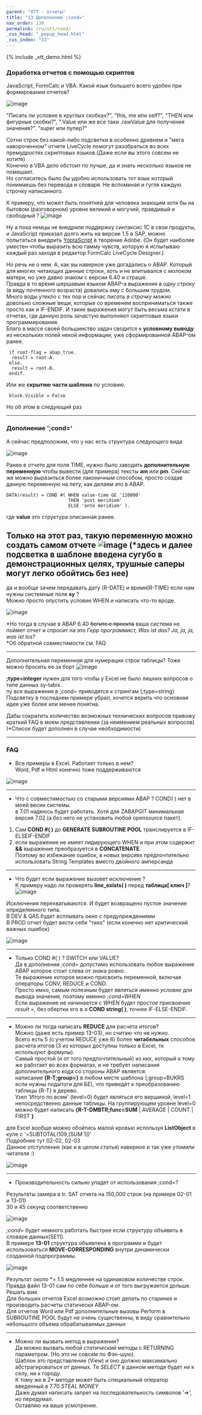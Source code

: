 ```yaml
---
parent: "XTT - отчеты"
title: "13 Дополнение ;cond="
nav_order: 130
permalink: /ru/xtt/cond/
_cus_head: "_popup_head.html"
_cus_index: "13"
---
```


{% include _xtt_demo.html %}

### Доработка отчетов с помощью скриптов

JavaScript, FormCalc и VBA. Какой язык большего всего удобен при формировании отчетов?

![image](https://user-images.githubusercontent.com/36256417/102161291-43a5b980-3eb1-11eb-8868-8640302f7794.png)


"Писать ли условие в круглых скобках?", "this, me или self?", "THEN или фигурные скобки?", ".Value или же все таки .rawValue для получения значения?". "super или пупер?"

Сотни строк без какой-либо подсветки в особенно древнем и "мега навороченном" отчете LiveCycle помогут разобраться во всех премудростях скриптовых языков.(Даже если вы этого совсем не хотите)\
Конечно в VBA дело обстоит по лучше, да и знать несколько языков не помешает.\
Но согласитесь было бы удобно использовать тот язык который понимаешь без перевода и словаря. Не вспоминая и гугля каждую строчку написанного.

К примеру, что может быть понятней для человека знающим хотя бы на бытовом (разговорном) уровне великий и могучий, правдивый и свободный ?
![image](https://user-images.githubusercontent.com/36256417/102170436-8b7f0d80-3ebe-11eb-999e-93d2c4b4e2bf.png)

Ну а пока немцы не внедрили поддержку синтаксис 1С в свои продукты, и JavaScript приказал долго жить на версии 1.5 в SAP, можно попытаться внедрить [YoptaScript](https://yopta.space/) в творение Adobe.
(Он будет наиболее уместен чтобы выразить всю гамму чувств, которую я испытываю каждый раз заходя в редактор FormCalc LiveCycle Designer.)

Но речь не о нем. А, как вы наверное уже догадались o ABAP. Который для многих читающих данные строки, хоть и не впитывался с молоком матери, но уже давно знаком с версии 6.40 и страше.\
Правда в то время шершавым языком ABAP-а выражения *в одну строку* (в виду почтенного возраста) довались ему с большим трудом.\
Много воды утекло с тех пор и сейчас *писать в строчку* можно довольно сложные вещи, которые со временем восприниматься также просто как и IF-ENDIF.
И такие выражения могут быть весьма кстати в отчетах, где данную роль зачастую выполняют скриптовые языки программирования.\
Благо в массе своей большинство задач сводится к **условному выводу** из нескольких полей некой информации, уже сформированной ABAP-ом ранее.

```abap
 if root-flag = abap_true.
  result = root-A.
 else.
  result = root-B.
 endif.
```


Или же **скрытию части шаблона** по условию.
```VBA
 block.Visible = False
```
Но об этом в следующий раз

***

### Дополнение ';cond='
А сейчас предположим, что у нас есть структура следующего вида


![image](https://user-images.githubusercontent.com/36256417/102319802-9f516f00-3fa5-11eb-9958-29b2c7a67b1c.png)

Ранее в отчете для поля TIME, нужно было заводить **дополнительную переменную** чтобы вывести (для примера) тексты **am** или **pm**.
Сейчас же можно выразиться более лаконичным способом, просто создав данную переменную на лету, как делаем это в ABAP.

``` abap
DATA(result) = COND #( WHEN value-time GE '120000'
                       THEN 'post meridiem'
                       ELSE 'ante meridiem' ).
```

где **value** это структура описанная ранее.

Только на этот раз, такую переменную можно создать самом отчете
![image](https://user-images.githubusercontent.com/36256417/102321569-10922180-3fa8-11eb-9253-14d4b069b2f7.png)
(*здесь и далее подсветка в шаблоне введена сугубо в демонстрационных целях, трушные саперы могут легко обойтись без нее)
---
да и вообще зачем передавать дату (R-DATE) и время(R-TIME) если нам нужны системные поля **sy** ?\
Можно просто опустить условие WHEN и написать что-то вроде.

![image](https://user-images.githubusercontent.com/36256417/102322504-61564a00-3fa9-11eb-8ca5-8902dbec81cf.png)

*Но тогда в случае в ABAP 6.40 ~~бегите с проекта~~ ваша система не поймет отчет и спросит на это *Герр программист, Was ist das? Ja, ja, ja, was ist los?*\
*Об обратной совместимости см. FAQ

---

Дополнительная переменная для нумерации строк таблицы? Тоже можно бросить ее за борт
![image](https://user-images.githubusercontent.com/36256417/102324758-78e30200-3fac-11eb-8f27-3da2ecf7fc9f.png)

**;type=integer** нужен для того чтобы у Excel не было лишних вопросов о типе данных sy-tabix.\
пу все выражения в ;cond= приводятся к стрингам (;type=string)\
Подсветку в последнем примере убрал, хочется верить что основная идея уже более или менее понятна.

Дабы сократить количество возможных технических вопросов привожу краткий FAQ в моем представлении (за неимением реальных вопросов)\
\(*Список будет дополнен в случае необходимости)

---

### FAQ

* Все примеры в Excel. Работает только в нем?\
Word, Pdf и Html конечно тоже поддерживаются

![image](https://user-images.githubusercontent.com/36256417/102329559-bfd3f600-3fb2-11eb-9ed2-c05ef3405bf8.png)

---

* Что с совместимостью со старыми версиями ABAP ? COND( ) нет в моей весии системы.\
в 7.01 надеюсь будет работать. Хотя для ZABAPGIT минимальная версия 7.02 (а без него не установить любой opensource пакет).
1) Сам **COND #( )** до **GENERATE SUBROUTINE POOL** транслируется в IF-ELSEIF-ENDIF
1) если выражение не имеет лидирующего WHEN и при этом содержит **&&** выражение преобразуется в **CONCATENATE**.\
Поэтому во избежание ошибок, в новых версиях предпочтительно использовать String Templates вместо двойного амперсанда

---

* Что будет если выражение вызовет исключение ?\
К примеру надо ли проверять **line_exists( )** перед **таблица[ ключ ]**?
![image](https://user-images.githubusercontent.com/36256417/102344267-d768aa00-3fc5-11eb-8479-cb42d84d42f3.png)

Исключения перехватываются. И будет возвращено пустое значение определенного типа.\
В DEV & QAS будет всплывать окно с предупреждениями\
В PROD отчет будет вести себя "тихо" (если конечно нет критический важных ошибок)

![image](https://user-images.githubusercontent.com/36256417/102344970-dbe19280-3fc6-11eb-814e-059a6425595a.png)


---
* Только COND #( ) ? SWITCH или VALUE?\
Да в дополнении ;cond= допустимо использовать любое выражение ABAP которое стоит слева от знака ровно.\
Те выражение которое можно присвоить переменной, включая операторы CONV, REDUCE и COND.\
Просто имхо, самым полезным будет являться именно *условие* для вывода значения, поэтому именно *;cond=WHEN*\
Если выражение не начинается c *WHEN* будет простое присвоение *result =*, без обертки его в **= COND string( )**, точнее IF-ELSE-ENDIF.

---

* Можно ли тогда написать **REDUCE** для расчета итогов?\
Можно (даже есть пример 13-03), но считаю что не нужно.\
Всего есть 5 (с учетом REDUCE уже 6) более **читабельных** способов расчета итогов (3 из которых доступны только в Excel, тк используют формулы).\
Самый простой (и от того предпочтительный) из них, который к тому же работает во всех форматах, и не требует написания дополнительного кода со стороны ABAP является:\
написание **{R-T;group=}** в любом месте шаблона (;group=BUKRS если нужны подытоги для БЕ), что приведёт к преобразованию таблицы {R-T} в дерево.\
Узел 'Итого по всем' (level=0) будет являться его вершиной, level=1 непосредственно данные таблицы. На группирующем уровне level=0 можно будет написать **{R-T-DMBTR;func=SUM** | AVERAGE | COUNT | FIRST **}**

для Excel вообще можно обойтись малой кровью используя **ListObject** в купе с '=SUBTOTAL(109,[SUM 1])'\
Подробнее тут 02-02, 02-03\
Данное отступление (как и в целом статья) наверное и так уже утомили читателя :)

![image](https://user-images.githubusercontent.com/36256417/102334413-d715e200-3fb8-11eb-9393-56362f18eab7.png)

---

* Производительность сильно упадет от использования ;cond=?

Результаты замера в tr. SAT отчета на 150,000 строк (на примере 02-01 и 13-01)\
30 и 45 секунд соответственно

![image](https://user-images.githubusercontent.com/36256417/102336470-66bc9000-3fbb-11eb-862e-7967ed2d1659.png)

*;cond=* будет немного работать быстрее если структуру объявить в словаре данных(SE11).\
В примере **13-01** структура объявлена в программе и будет использоваться **MOVE-CORRESPONDING** внутри динамически созданной подпрограммы.

![image](https://user-images.githubusercontent.com/36256417/102336164-04fc2600-3fbb-11eb-998a-afdb515cff1d.png)

Результат около *= 1.5 медленнее на одинаковом количестве строк. Правда файл 13-01 сам по себе больше и от того выгружается дольше. Решать вам.\
Для больших отчетов Excel возможно стоит делать по старинке и производить расчеты статически ABAP-ом.\
Для отчетов Word или Pdf дополнительные вызовы Perform в SUBROUTINE POOL будут не очень существенны, в виду сравнительно небольшого объема обрабатываемых данных

---

* Можно ли вызвать метод в выражении?\
Да можно вызвать любой *статический* методы с RETURNING параметром. (Но это не совсем по Фэн-шую).\
Шаблон это представление (View) и оно должно максимально абстрагироваться от данных. Те *SELECT* в данном методе будет ни к селу, ни к городу.\
К тому же в Z* методе может быть специальный оператор введенный в 7.70 *STEAL MONEY*\
Даже думал написать запрет на последовательность символов '=>', но передумал.\
Оставляю на ваше усмотрение.
